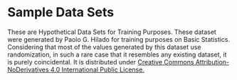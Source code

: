 # Sample Data Sets
These are Hypothetical Data Sets for Training Purposes. These dataset were generated by Paolo G. Hilado for training purposes on Basic Statistics. Considering
that most of the values generated by this dataset use randomization, in such a rare case that it resembles any existing dataset, it is purely 
coincidental. It is distributed under [Creative Commons Attribution-NoDerivatives 4.0 International Public License.](https://github.com/Dcroix/SampleData/blob/master/Creative%20Commons%20Attribution-NoDerivatives%204.0%20International%20Public%20License)
